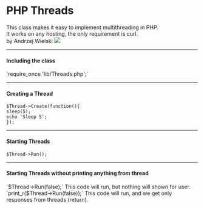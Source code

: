 PHP Threads
==========

This class makes it easy to implement multithreading in PHP.<br/>
It works on any hosting, the only requirement is curl.<br/>
by Andrzej Wielski <a href="http://vk.com/wielski"><img src="http://images2.wikia.nocookie.net/__cb20130815064125/gnomoria/ru/images/b/b4/Vk_favicon.png"></a>

<hr/>

<h4>Including the class</h4>
`require_once 'lib/Threads.php';`

<hr/>
<h4>Creating a Thread</h4>

    $Thread->Create(function(){
   	sleep(5);
   	echo 'Sleep 5';
    });
    
<hr/>

<h4>Starting Threads</h4>

`$Thread->Run();`

<hr/>

<h4>Starting Threads without printing anything from thread</h4>
`$Thread->Run(false);`
This code will run, but nothing will shown for user.<br/>
`print_r($Thread->Run(false));`
This code will run, and we get only responses from threads (return).
